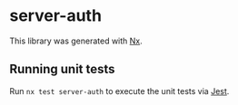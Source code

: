 # server-auth

This library was generated with [Nx](https://nx.dev).

## Running unit tests

Run `nx test server-auth` to execute the unit tests via [Jest](https://jestjs.io).
